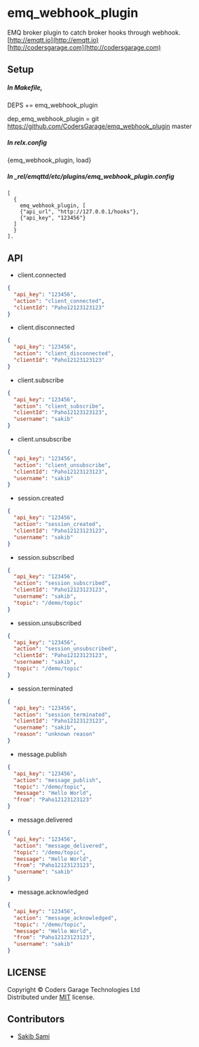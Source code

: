 emq_webhook_plugin
=====

EMQ broker plugin to catch broker hooks through webhook.<br>
[http://emqtt.io](http://emqtt.io)<br>
[http://codersgarage.com](http://codersgarage.com)

Setup
-----
##### In Makefile,

DEPS += emq_webhook_plugin

dep_emq_webhook_plugin = git https://github.com/CodersGarage/emq_webhook_plugin master

##### In relx.config

{emq_webhook_plugin, load}

##### In _rel/emqttd/etc/plugins/emq_webhook_plugin.config
```
[
  {
    emq_webhook_plugin, [
    {"api_url", "http://127.0.0.1/hooks"},
    {"api_key", "123456"}
  ]
  }
].
```

API
----
* client.connected
```json
{
  "api_key": "123456",
  "action": "client_connected",
  "clientId": "Paho12123123123"
}
```

* client.disconnected
```json
{
  "api_key": "123456",
  "action": "client_disconnected",
  "clientId": "Paho12123123123"
}
```

* client.subscribe
```json
{
  "api_key": "123456",
  "action": "client_subscribe",
  "clientId": "Paho12123123123",
  "username": "sakib"
}
```

* client.unsubscribe
```json
{
  "api_key": "123456",
  "action": "client_unsubscribe",
  "clientId": "Paho12123123123",
  "username": "sakib"
}
```

* session.created
```json
{
  "api_key": "123456",
  "action": "session_created",
  "clientId": "Paho12123123123",
  "username": "sakib"
}
```

* session.subscribed
```json
{
  "api_key": "123456",
  "action": "session_subscribed",
  "clientId": "Paho12123123123",
  "username": "sakib",
  "topic": "/demo/topic"
}
```

* session.unsubscribed
```json
{
  "api_key": "123456",
  "action": "session_unsubscribed",
  "clientId": "Paho12123123123",
  "username": "sakib",
  "topic": "/demo/topic"
}
```

* session.terminated
```json
{
  "api_key": "123456",
  "action": "session_terminated",
  "clientId": "Paho12123123123",
  "username": "sakib",
  "reason": "unknown reason"
}
```

* message.publish
```json
{
  "api_key": "123456",
  "action": "message_publish",
  "topic": "/demo/topic",
  "message": "Hello World",
  "from": "Paho12123123123"
}
```

* message.delivered
```json
{
  "api_key": "123456",
  "action": "message_delivered",
  "topic": "/demo/topic",
  "message": "Hello World",
  "from": "Paho12123123123",
  "username": "sakib"
}
```

* message.acknowledged
```json
{
  "api_key": "123456",
  "action": "message_acknowledged",
  "topic": "/demo/topic",
  "message": "Hello World",
  "from": "Paho12123123123",
  "username": "sakib"
}
```

LICENSE
-------
Copyright © Coders Garage Technologies Ltd<br/>
Distributed under [MIT](https://github.com/CodersGarage/emq_webhook_plugin/blob/master/LICENSE) license.

Contributors
------
* [Sakib Sami](https://github.com/s4kibs4mi)
